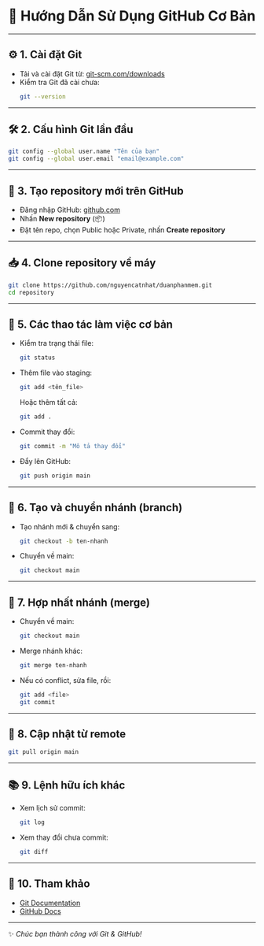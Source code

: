 
# 🚀 Hướng Dẫn Sử Dụng GitHub Cơ Bản

---

## ⚙️ 1. Cài đặt Git

- Tải và cài đặt Git từ: [git-scm.com/downloads](https://git-scm.com/downloads)
- Kiểm tra Git đã cài chưa:
  ```bash
  git --version
  ```

---

## 🛠️ 2. Cấu hình Git lần đầu

```bash
git config --global user.name "Tên của bạn"
git config --global user.email "email@example.com"
```

---

## 📁 3. Tạo repository mới trên GitHub

- Đăng nhập GitHub: [github.com](https://github.com)
- Nhấn **New repository** (📦)
- Đặt tên repo, chọn Public hoặc Private, nhấn **Create repository**

---

## 📥 4. Clone repository về máy

```bash
git clone https://github.com/nguyencatnhat/duanphanmem.git
cd repository
```

---

## 📝 5. Các thao tác làm việc cơ bản

- Kiểm tra trạng thái file:
  ```bash
  git status
  ```

- Thêm file vào staging:
  ```bash
  git add <tên_file>
  ```
  Hoặc thêm tất cả:
  ```bash
  git add .
  ```

- Commit thay đổi:
  ```bash
  git commit -m "Mô tả thay đổi"
  ```

- Đẩy lên GitHub:
  ```bash
  git push origin main
  ```

---

## 🌿 6. Tạo và chuyển nhánh (branch)

- Tạo nhánh mới & chuyển sang:
  ```bash
  git checkout -b ten-nhanh
  ```

- Chuyển về main:
  ```bash
  git checkout main
  ```

---

## 🔀 7. Hợp nhất nhánh (merge)

- Chuyển về main:
  ```bash
  git checkout main
  ```

- Merge nhánh khác:
  ```bash
  git merge ten-nhanh
  ```

- Nếu có conflict, sửa file, rồi:
  ```bash
  git add <file>
  git commit
  ```

---

## 🔄 8. Cập nhật từ remote

```bash
git pull origin main
```

---

## 📚 9. Lệnh hữu ích khác

- Xem lịch sử commit:
  ```bash
  git log
  ```

- Xem thay đổi chưa commit:
  ```bash
  git diff
  ```

---

## 🔗 10. Tham khảo

- [Git Documentation](https://git-scm.com/doc)
- [GitHub Docs](https://docs.github.com/en)

---

✨ *Chúc bạn thành công với Git & GitHub!*

